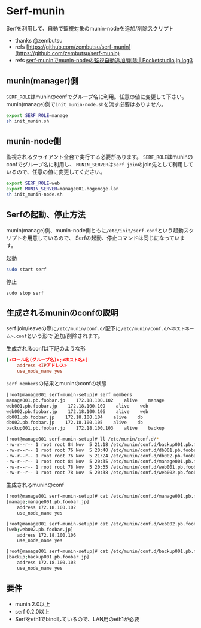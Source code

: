 # Serf-munin

Serfを利用して、自動で監視対象のmunin-nodeを追加/削除スクリプト

 * thanks @zembutsu
 * refs [https://github.com/zembutsu/serf-munin](https://github.com/zembutsu/serf-munin)
 * refs [serf-muninでmunin-nodeの監視自動追加/削除 \| Pocketstudio.jp log3](http://pocketstudio.jp/log3/2013/11/01/serf-munin-eventhander-auto-monitorin/)

## munin(manager)側

`SERF_ROLE`はmuninのconfでグループ名に利用。任意の値に変更して下さい。
munin(manage)側で`init_munin-node.sh`を流す必要はありません。

``` sh
export SERF_ROLE=manage
sh init_munin.sh
```

## munin-node側

監視されるクライアント全台で実行する必要があります。
`SERF_ROLE`はmuninのconfでグループ名に利用し、
`MUNIN_SERVER`は`serf join`のjoin先として利用しているので、任意の値に変更してください。

``` sh
export SERF_ROLE=web
export MUNIN_SERVER=manage001.hogemoge.lan
sh init_munin-node.sh
```

## Serfの起動、停止方法

munin(manage)側、munin-node側ともに`/etc/init/serf.conf`という起動スクリプトを用意しているので、
Serfの起動、停止コマンドは同じになっています。

起動

``` sh
sudo start serf
```

停止

```
sudo stop serf
```

## 生成されるmuninのconfの説明

serf join/leaveの際に`/etc/munin/conf.d/`配下に`/etc/munin/conf.d/<ホストネーム>.conf`という形で
追加/削除されます。

生成されるconfは下記のような形

``` conf
[<ロール名(グループ名)>;<ホスト名>]
    address <IPアドレス>
    use_node_name yes
```

`serf members`の結果とmuninのconfの状態

``` sh
[root@manage001 serf-munin-setup]# serf members
manage001.pb.foobar.jp    172.18.100.102    alive    manage
web001.pb.foobar.jp    172.18.100.109    alive    web
web002.pb.foobar.jp    172.18.100.106    alive    web
db001.pb.foobar.jp    172.18.100.104    alive    db
db002.pb.foobar.jp    172.18.100.105    alive    db
backup001.pb.foobar.jp    172.18.100.103    alive    backup

[root@manage001 serf-munin-setup]# ll /etc/munin/conf.d/*
-rw-r--r-- 1 root root 84 Nov  5 21:18 /etc/munin/conf.d/backup001.pb.foobar.jp.conf
-rw-r--r-- 1 root root 76 Nov  5 20:40 /etc/munin/conf.d/db001.pb.foobar.jp.conf
-rw-r--r-- 1 root root 76 Nov  5 21:24 /etc/munin/conf.d/db002.pb.foobar.jp.conf
-rw-r--r-- 1 root root 84 Nov  5 20:35 /etc/munin/conf.d/manage001.pb.foobar.jp.conf
-rw-r--r-- 1 root root 78 Nov  5 20:35 /etc/munin/conf.d/web001.pb.foobar.jp.conf
-rw-r--r-- 1 root root 78 Nov  5 20:38 /etc/munin/conf.d/web002.pb.foobar.jp.conf
```

生成されるmuninのconf

``` sh
[root@manage001 serf-munin-setup]# cat /etc/munin/conf.d/manage001.pb.foobar.jp.conf
[manage;manage001.pb.foobar.jp]
    address 172.18.100.102
    use_node_name yes

[root@manage001 serf-munin-setup]# cat /etc/munin/conf.d/web002.pb.foobar.jp.conf
[web;web002.pb.foobar.jp]
    address 172.18.100.106
    use_node_name yes

[root@manage001 serf-munin-setup]# cat /etc/munin/conf.d/backup001.pb.foobar.jp.conf
[backup;backup001.pb.foobar.jp]
    address 172.18.100.103
    use_node_name yes
```

## 要件

 * munin 2.0以上
 * serf 0.2.0以上
 * Serfをeth1でbindしているので、LAN用のeth1が必要
